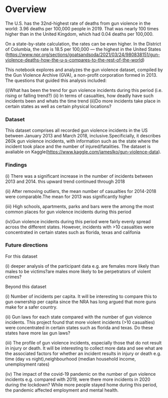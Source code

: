 # Overview
The U.S. has the 32nd-highest rate of deaths from gun violence in the world: 3.96 deaths per 100,000 people in 2019. That was nearly 100 times higher than in the United Kingdom, which had 0.04 deaths per 100,000.

On a state-by-state calculation, the rates can be even higher. In the District of Columbia, the rate is 18.5 per 100,000 — the highest in the United States (https://www.npr.org/sections/goatsandsoda/2021/03/24/980838151/gun-violence-deaths-how-the-u-s-compares-to-the-rest-of-the-world)

This notebook explores and analyzes the gun violence dataset, compiled by the Gun Violence Archive (GVA), a non-profit corporation formed in 2013. The questions that guided this analysis included:

(i)What has been the trend for gun violence incidents during this period (i.e. rising or falling trend?)
(ii) In terms of casualties, how deadly have such incidents been and whats the time trend
(ii)Do more incidents take place in certain states as well as certain physical locations?

### Dataset
This dataset comprises all recorded gun violence incidents in the US between January 2013 and March 2018, inclusive.Specificially, it describes 260k gun violence incidents, with information such as the state where the incident took place and the number of injured/fatalities. 
The dataset is avaliable on Kaggle(https://www.kaggle.com/jameslko/gun-violence-data).
 

### Findings

(i) There was a significant increase in the number of incidents between 2013 and 2014. this upward trend continued through 2018

(ii) After removing outliers, the mean number of casualties for 2014-2018 were comparable.The mean for 2013 was significantly higher

(iii) High schools, apartments, parks and bars were the among the most common places for gun violence incidents during this period 

(iv)Gun violence incidents during this period were fairly evenly spread across the  different states. However, incidents with >10  casualties were concentrated in certain states such as florida, texas and califonia 

### Future directions

For this dataset

(i) deeper analysis of the participant data e.g. are females more likely than males to be victims?are males more likely to be perpetrators of violent crimes?

Beyond this dataset

(i) Number of incidents per capita. It will be interesting to compare this to gun ownership per capita since the NRA has long argued that more guns make for a safer country. 

(ii) Gun laws for each state compared with the number of gun violence incidents. This project found that more violent incidents (>10 casualties) were concentrated in certain states such as florida and texas. Do these states have more lax gun laws? 

(iii) The profile of gun violence incidents, especially those that do not result in injury or death. It will be interesting to collect more data and see what are the associated factors for whether an incident results in injury or death e.g. time (day vs night),neighbourhood (median household income, unemployment rates)

(iv) The impact of the covid-19 pandemic on the number of gun violence incidents e.g. compared with 2019, were there more incidents in 2020 during the lockdown? While more people stayed home during this period, the pandemic affected employment and mental health. 
